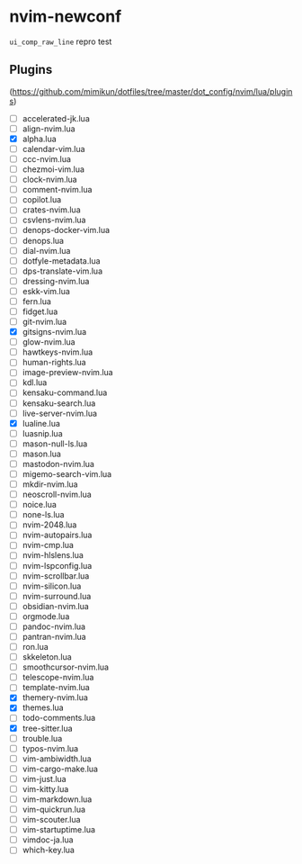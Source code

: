 # nvim-newconf

`ui_comp_raw_line` repro test

## Plugins

(https://github.com/mimikun/dotfiles/tree/master/dot_config/nvim/lua/plugins)

- [ ] accelerated-jk.lua
- [ ] align-nvim.lua
- [x] alpha.lua
- [ ] calendar-vim.lua
- [ ] ccc-nvim.lua
- [ ] chezmoi-vim.lua
- [ ] clock-nvim.lua
- [ ] comment-nvim.lua
- [ ] copilot.lua
- [ ] crates-nvim.lua
- [ ] csvlens-nvim.lua
- [ ] denops-docker-vim.lua
- [ ] denops.lua
- [ ] dial-nvim.lua
- [ ] dotfyle-metadata.lua
- [ ] dps-translate-vim.lua
- [ ] dressing-nvim.lua
- [ ] eskk-vim.lua
- [ ] fern.lua
- [ ] fidget.lua
- [ ] git-nvim.lua
- [x] gitsigns-nvim.lua
- [ ] glow-nvim.lua
- [ ] hawtkeys-nvim.lua
- [ ] human-rights.lua
- [ ] image-preview-nvim.lua
- [ ] kdl.lua
- [ ] kensaku-command.lua
- [ ] kensaku-search.lua
- [ ] live-server-nvim.lua
- [x] lualine.lua
- [ ] luasnip.lua
- [ ] mason-null-ls.lua
- [ ] mason.lua
- [ ] mastodon-nvim.lua
- [ ] migemo-search-vim.lua
- [ ] mkdir-nvim.lua
- [ ] neoscroll-nvim.lua
- [ ] noice.lua
- [ ] none-ls.lua
- [ ] nvim-2048.lua
- [ ] nvim-autopairs.lua
- [ ] nvim-cmp.lua
- [ ] nvim-hlslens.lua
- [ ] nvim-lspconfig.lua
- [ ] nvim-scrollbar.lua
- [ ] nvim-silicon.lua
- [ ] nvim-surround.lua
- [ ] obsidian-nvim.lua
- [ ] orgmode.lua
- [ ] pandoc-nvim.lua
- [ ] pantran-nvim.lua
- [ ] ron.lua
- [ ] skkeleton.lua
- [ ] smoothcursor-nvim.lua
- [ ] telescope-nvim.lua
- [ ] template-nvim.lua
- [x] themery-nvim.lua
- [x] themes.lua
- [ ] todo-comments.lua
- [x] tree-sitter.lua
- [ ] trouble.lua
- [ ] typos-nvim.lua
- [ ] vim-ambiwidth.lua
- [ ] vim-cargo-make.lua
- [ ] vim-just.lua
- [ ] vim-kitty.lua
- [ ] vim-markdown.lua
- [ ] vim-quickrun.lua
- [ ] vim-scouter.lua
- [ ] vim-startuptime.lua
- [ ] vimdoc-ja.lua
- [ ] which-key.lua
